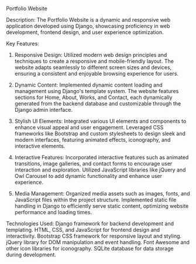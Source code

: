 Portfolio Website

Description:
               The Portfolio Website is a dynamic and responsive web application developed using Django, showcasing proficiency in web development, frontend design, and user experience optimization.

Key Features:

1. Responsive Design:
                       Utilized modern web design principles and techniques to create a responsive and mobile-friendly layout. The website adapts seamlessly to different screen sizes and devices, ensuring a consistent and enjoyable browsing experience for users.

2. Dynamic Content:
                      Implemented dynamic content loading and management using Django's template system. The website features sections for Home, About, Works, and Contact, each dynamically generated from the backend database and customizable through the Django admin interface.

3. Stylish UI Elements:
                          Integrated various UI elements and components to enhance visual appeal and user engagement. Leveraged CSS frameworks like Bootstrap and custom stylesheets to design sleek and modern interfaces, featuring animated effects, iconography, and interactive elements.

4. Interactive Features:
                           Incorporated interactive features such as animated transitions, image galleries, and contact forms to encourage user interaction and exploration. Utilized JavaScript libraries like jQuery and Owl Carousel to add dynamic functionality and enhance user experience.

5. Media Management:
                       Organized media assets such as images, fonts, and JavaScript files within the project structure. Implemented static file handling in Django to efficiently serve static content, optimizing website performance and loading times.

Technologies Used:
                     Django framework for backend development and templating. HTML, CSS, and JavaScript for frontend design and interactivity. Bootstrap CSS framework for responsive 
                     layout and styling. jQuery library for DOM manipulation and event handling. Font Awesome and other icon libraries for iconography. SQLite database for data storage 
                     during development.
